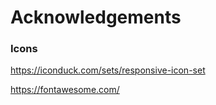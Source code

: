 # Acknowledgements

### Icons

https://iconduck.com/sets/responsive-icon-set

https://fontawesome.com/
